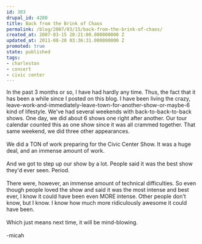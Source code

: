 ```yaml
---
id: 303
drupal_id: 4280
title: Back from the Brink of Chaos
permalink: /blog/2007/03/15/back-from-the-brink-of-chaos/
created_at: 2007-03-15 20:21:00.000000000 Z
updated_at: 2011-08-20 03:36:31.000000000 Z
promoted: true
state: published
tags:
- charleston
- concert
- civic center
---
```

In the past 3 months or so, I have had hardly any time. Thus, the fact that it has been a while since I posted on this blog. I have been living the crazy, leave-work-and-immediately-leave-town-for-another-show-or-maybe-6 kind of lifestyle. We've had several weekends with back-to-back-to-back shows. One day, we did about 6 shows one right after another. Our tour calendar counted this as one show since it was all crammed together. That same weekend, we did three other appearances.<br /><br />We did a TON of work preparing for the Civic Center Show. It was a huge deal, and an immense amount of work.<br /><br />And we got to step up our show by a lot. People said it was the best show they'd ever seen. Period.<br /><br />There were, however, an immense amount of technical difficulties. So even though people loved the show and said it was the most intense and best ever, I know it could have been even MORE intense. Other people don't know, but I know. I know how much more ridiculously awesome it could have been.<br /><br />Which just means next time, it will be mind-blowing.<br /><br />-micah
